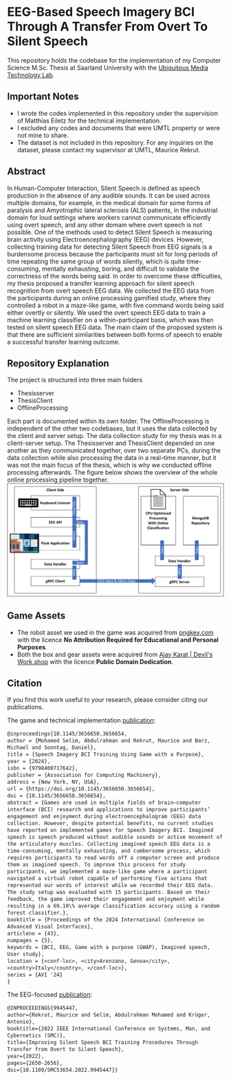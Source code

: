 
# EEG-Based Speech Imagery BCI Through A Transfer From Overt To Silent Speech
This repository holds the codebase for the implementation of my Computer Science M.Sc. Thesis at Saarland University with the [Ubiquitous Media Technology Lab](https://umtl.cs.uni-saarland.de/).

## Important Notes
- I wrote the codes implemented in this repository under the supervision of Matthias Eiletz for the technical implementation. 
- I excluded any codes and documents that were UMTL property or were not mine to share.
- The dataset is not included in this repository. For any inquiries on the dataset, please contact my supervisor at UMTL, Maurice Rekrut. 

## Abstract
In Human-Computer Interaction, Silent Speech is defined as speech production in the absence of any audible sounds.  It can be used across multiple domains, for example, in the medical domain for some forms of paralysis and Amyotrophic lateral sclerosis (ALS) patients, in the industrial domain for loud settings where workers cannot communicate efficiently using overt speech, and any other domain where overt speech is not possible. One of the methods used to detect Silent Speech is measuring brain activity using Electroencephalography (EEG) devices. However, collecting training data for detecting Silent Speech from EEG signals is a burdensome process because the participants must sit for long periods of time repeating the same group of words silently, which is quite time-consuming, mentally exhausting, boring, and difficult to validate the correctness of the words being said. In order to overcome these difficulties, my thesis proposed a transfer learning approach for silent speech recognition from overt speech EEG data. We collected the EEG data from the participants during an online processing gamified study, where they controlled a robot in a maze-like game, with five command words being said either overtly or silently. We used the overt speech EEG data to train a machine learning classifier on a within-participant basis, which was then tested on silent speech EEG data. The main claim of the proposed system is that there are sufficient similarities between both forms of speech to enable a successful transfer learning outcome.

## Repository Explanation
The project is structured into three main folders
 - Thesisserver
 - ThesisClient
 - OfflineProcessing

Each part is documented within its own folder. The OfflineProcessing is independent of the other two codebases, but it uses the data collected by the client and server setup.
The data collection study for my thesis was in a client-server setup. The Thesisserver and ThesisClient depended on one another as they communicated together, over two separate PCs, during the data collection while also processing the data in a real-time manner, but it was not the main focus of the thesis, which is why we conducted offline processing afterwards.
The figure below shows the overview of the whole online processing pipeline together.
![Online Processing Overview](./documents/Online_Processing_Overview.png)

## Game Assets
 - The robot asset we used in the game was acquired from [pngkey.com](pngkey.com) with the licence **No Attribution Required for Educational and Personal Purposes**. 
 - Both the box and gear assets were acquired from [Ajay Karat | Devil's Work.shop](https://devilsworkshop.itch.io/) with the licence **Public Domain Dedication**.

## Citation
If you find this work useful to your research, please consider citing our publications.

The game and technical implementation [publication](https://dl.acm.org/doi/10.1145/3656650.3656654):
```
@inproceedings{10.1145/3656650.3656654,
author = {Mohamed Selim, Abdulrahman and Rekrut, Maurice and Barz, Michael and Sonntag, Daniel},
title = {Speech Imagery BCI Training Using Game with a Purpose},
year = {2024},
isbn = {9798400717642},
publisher = {Association for Computing Machinery},
address = {New York, NY, USA},
url = {https://doi.org/10.1145/3656650.3656654},
doi = {10.1145/3656650.3656654},
abstract = {Games are used in multiple fields of brain–computer interface (BCI) research and applications to improve participants’ engagement and enjoyment during electroencephalogram (EEG) data collection. However, despite potential benefits, no current studies have reported on implemented games for Speech Imagery BCI. Imagined speech is speech produced without audible sounds or active movement of the articulatory muscles. Collecting imagined speech EEG data is a time-consuming, mentally exhausting, and cumbersome process, which requires participants to read words off a computer screen and produce them as imagined speech. To improve this process for study participants, we implemented a maze-like game where a participant navigated a virtual robot capable of performing five actions that represented our words of interest while we recorded their EEG data. The study setup was evaluated with 15 participants. Based on their feedback, the game improved their engagement and enjoyment while resulting in a 69.10\% average classification accuracy using a random forest classifier.},
booktitle = {Proceedings of the 2024 International Conference on Advanced Visual Interfaces},
articleno = {43},
numpages = {5},
keywords = {BCI, EEG, Game with a purpose (GWAP), Imagined speech, User study},
location = {<conf-loc>, <city>Arenzano, Genoa</city>, <country>Italy</country>, </conf-loc>},
series = {AVI '24}
}
```

The EEG-focused [publication](https://ieeexplore.ieee.org/abstract/document/9945447):
```
@INPROCEEDINGS{9945447,  
author={Rekrut, Maurice and Selim, Abdulrahman Mohamed and Krüger, Antonio},  
booktitle={2022 IEEE International Conference on Systems, Man, and Cybernetics (SMC)},   
title={Improving Silent Speech BCI Training Procedures Through Transfer from Overt to Silent Speech},   
year={2022},
pages={2650-2656},  
doi={10.1109/SMC53654.2022.9945447}}
```
